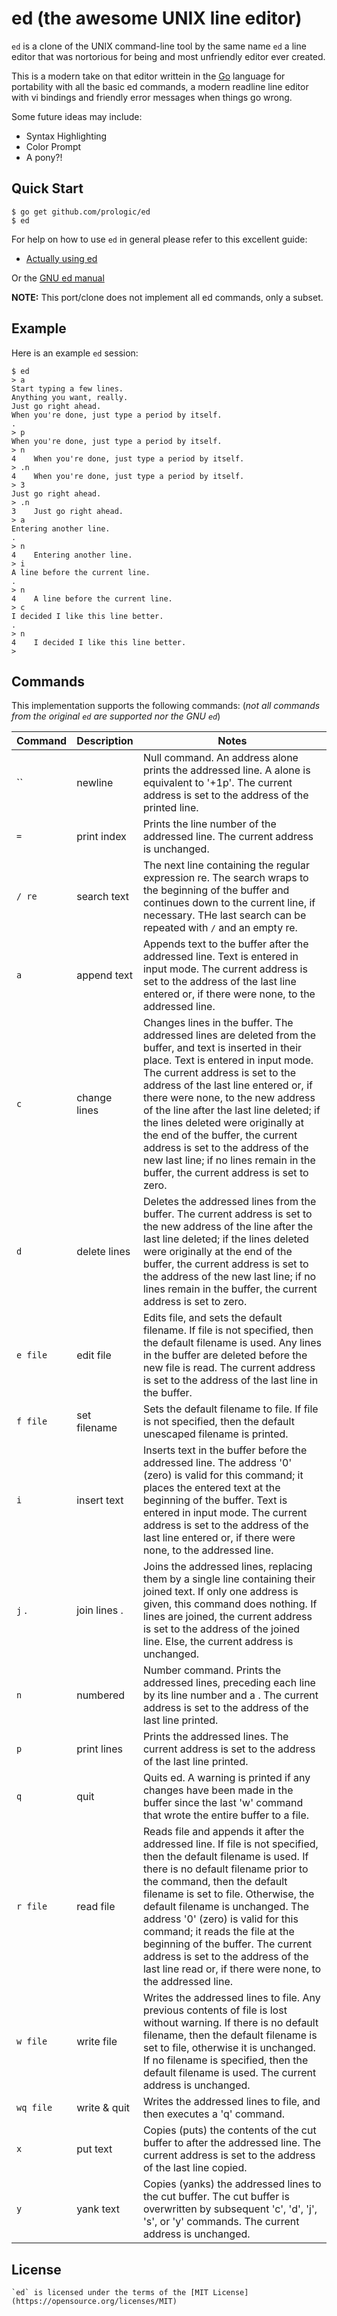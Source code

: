 # ed (the awesome UNIX line editor)

`ed` is a clone of the UNIX command-line tool by the same name `ed` a line
editor that was nortorious for being and most unfriendly editor ever created.

This is a modern take on that editor writtein in the [Go](https://golang.org)
language for portability with all the basic ed commands, a modern readline
line editor with vi bindings and friendly error messages when things go wrong.

Some future ideas may include:

-   Syntax Highlighting
-   Color Prompt
-   A pony?!

## Quick Start

```\#!sh
$ go get github.com/prologic/ed
$ ed
```

For help on how to use `ed` in general please refer to this excellent guide:

-   [Actually using ed](https://sanctum.geek.nz/arabesque/actually-using-ed/)

Or the [GNU ed manual](chrome-extension://klbibkeccnjlkjkiokjodocebajanakg/suspended.html#ttl=GNU%20'ed'%20Manual&pos=7563&uri=https://www.gnu.org/software/ed/manual/ed_manual.html)

**NOTE:** This port/clone does not implement all ed commands, only a subset.

## Example

Here is an example `ed` session:

```\#!sh
$ ed
> a
Start typing a few lines.
Anything you want, really.
Just go right ahead.
When you're done, just type a period by itself.
.
> p
When you're done, just type a period by itself.
> n
4    When you're done, just type a period by itself.
> .n
4    When you're done, just type a period by itself.
> 3
Just go right ahead.
> .n
3    Just go right ahead.
> a
Entering another line.
.
> n
4    Entering another line.
> i
A line before the current line.
.
> n
4    A line before the current line.
> c
I decided I like this line better.
.
> n
4    I decided I like this line better.
>
```

## Commands

This implementation supports the following commands:
(_not all commands from the original `ed` are supported nor the GNU `ed`_)

| Command   | Description  | Notes                                                                                                                                                                                                                                                                                                                                                                                                                                                                                                         |
| --------- | ------------ | ------------------------------------------------------------------------------------------------------------------------------------------------------------------------------------------------------------------------------------------------------------------------------------------------------------------------------------------------------------------------------------------------------------------------------------------------------------------------------------------------------------- |
| ``        | newline      | Null command. An address alone prints the addressed line. A <newline> alone is equivalent to '+1p'. The current address is set to the address of the printed line. |
| `=`       | print index  | Prints the line number of the addressed line. The current address is unchanged. |
| `/ re`    | search text  | The next line containing the regular expression re. The search wraps to the beginning of the buffer and continues down to the current line, if necessary. THe last search can be repeated with `/` and an empty re. |
| `a`       | append text  | Appends text to the buffer after the addressed line. Text is entered in input mode. The current address is set to the address of the last line entered or, if there were none, to the addressed line.                                                                                                                                                                                                                                                                                                         |
| `c`       | change lines | Changes lines in the buffer. The addressed lines are deleted from the buffer, and text is inserted in their place. Text is entered in input mode. The current address is set to the address of the last line entered or, if there were none, to the new address of the line after the last line deleted; if the lines deleted were originally at the end of the buffer, the current address is set to the address of the new last line; if no lines remain in the buffer, the current address is set to zero. |
| `d`       | delete lines | Deletes the addressed lines from the buffer. The current address is set to the new address of the line after the last line deleted; if the lines deleted were originally at the end of the buffer, the current address is set to the address of the new last line; if no lines remain in the buffer, the current address is set to zero.                                                                                                                                                                      |
| `e file`  | edit file    | Edits file, and sets the default filename. If file is not specified, then the default filename is used. Any lines in the buffer are deleted before the new file is read. The current address is set to the address of the last line in the buffer. |
| `f file`  | set filename | Sets the default filename to file. If file is not specified, then the default unescaped filename is printed.                                                                                                                                                                                                                                                                                                                                                                                                  |
| `i`       | insert text  | Inserts text in the buffer before the addressed line. The address '0' (zero) is valid for this command; it places the entered text at the beginning of the buffer. Text is entered in input mode. The current address is set to the address of the last line entered or, if there were none, to the addressed line.                                                                                                                                                                                           |
| `j` .     | join lines . | Joins the addressed lines, replacing them by a single line containing their joined text. If only one address is given, this command does nothing. If lines are joined, the current address is set to the address of the joined line. Else, the current address is unchanged.                                                                                                                                                                                                                                  |
| `n`       | numbered     | Number command. Prints the addressed lines, preceding each line by its line number and a <tab>. The current address is set to the address of the last line printed.                                                                                                                                                                                                                                                                                                                                           |
| `p`       | print lines  | Prints the addressed lines. The current address is set to the address of the last line printed.                                                                                                                                                                                                                                                                                                                                                                                                               |
| `q`       | quit         | Quits ed. A warning is printed if any changes have been made in the buffer since the last 'w' command that wrote the entire buffer to a file.                                                                                                                                                                                                                                                                                                                                                                 |
| `r file`  | read file    | Reads file and appends it after the addressed line. If file is not specified, then the default filename is used. If there is no default filename prior to the command, then the default filename is set to file. Otherwise, the default filename is unchanged. The address '0' (zero) is valid for this command; it reads the file at the beginning of the buffer. The current address is set to the address of the last line read or, if there were none, to the addressed line.                             |
| `w file`  | write file   | Writes the addressed lines to file. Any previous contents of file is lost without warning. If there is no default filename, then the default filename is set to file, otherwise it is unchanged. If no filename is specified, then the default filename is used. The current address is unchanged.                                                                                                                                                                                                            |
| `wq file` | write & quit | Writes the addressed lines to file, and then executes a 'q' command.                                                                                                                                                                                                                                                                                                                                                                                                                                          |
| `x`       | put text     | Copies (puts) the contents of the cut buffer to after the addressed line. The current address is set to the address of the last line copied. |
| `y`       | yank text    | Copies (yanks) the addressed lines to the cut buffer. The cut buffer is overwritten by subsequent 'c', 'd', 'j', 's', or 'y' commands. The current address is unchanged. |

## License

    `ed` is licensed under the terms of the [MIT License](https://opensource.org/licenses/MIT)
